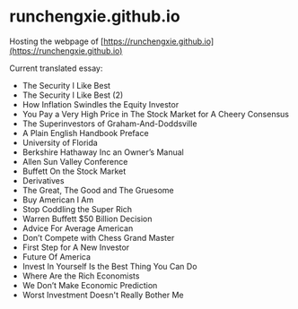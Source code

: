 # runchengxie.github.io

Hosting the webpage of [https://runchengxie.github.io](https://runchengxie.github.io)

Current translated essay: 

- The Security I Like Best
- The Security I Like Best (2)
- How Inflation Swindles the Equity Investor
- You Pay a Very High Price in The Stock Market for A Cheery Consensus
- The Superinvestors of Graham-And-Doddsville
- A Plain English Handbook Preface
- University of Florida
- Berkshire Hathaway Inc an Owner’s Manual
- Allen Sun Valley Conference
- Buffett On the Stock Market
- Derivatives
- The Great, The Good and The Gruesome
- Buy American I Am
- Stop Coddling the Super Rich
- Warren Buffett $50 Billion Decision
- Advice For Average American
- Don’t Compete with Chess Grand Master
- First Step for A New Investor
- Future Of America
- Invest In Yourself Is the Best Thing You Can Do
- Where Are the Rich Economists
- We Don’t Make Economic Prediction
- Worst Investment Doesn't Really Bother Me